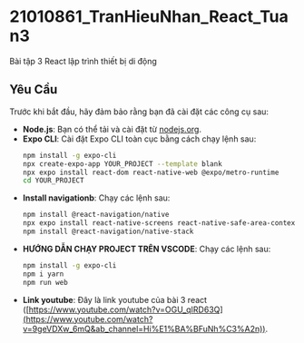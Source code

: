 # 21010861_TranHieuNhan_React_Tuan3

Bài tập 3 React lập trình thiết bị di động

## Yêu Cầu

Trước khi bắt đầu, hãy đảm bảo rằng bạn đã cài đặt các công cụ sau:

- **Node.js**: Bạn có thể tải và cài đặt từ [nodejs.org](https://nodejs.org/).
- **Expo CLI**: Cài đặt Expo CLI toàn cục bằng cách chạy lệnh sau:
  ```bash
  npm install -g expo-cli   
  npx create-expo-app YOUR_PROJECT --template blank
  npx expo install react-dom react-native-web @expo/metro-runtime
  cd YOUR_PROJECT

- **Install navigationb**: Chạy các lệnh sau:
  ```bash
  npm install @react-navigation/native
  npx expo install react-native-screens react-native-safe-area-context
  npm install @react-navigation/native-stack

- **HƯỚNG DẪN CHẠY PROJECT TRÊN VSCODE**: Chạy các lệnh sau:
  ```bash
  npm install -g expo-cli
  npm i yarn
  npm run web


- **Link youtube**: Đây là link youtube của bài 3 react ([https://www.youtube.com/watch?v=OGU_qIRD63Q](https://www.youtube.com/watch?v=9geVDXw_6mQ&ab_channel=Hi%E1%BA%BFuNh%C3%A2n)).
